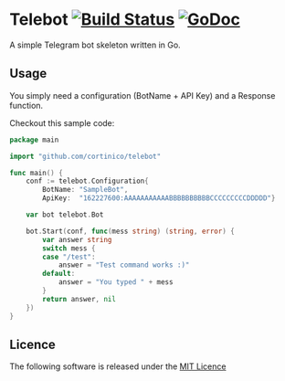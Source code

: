 # Telebot [![Build Status](https://travis-ci.org/cortinico/telebot.svg?branch=master)](https://travis-ci.org/cortinico/telebot) [![GoDoc](https://godoc.org/github.com/cortinico/telebot?status.svg)](https://godoc.org/github.com/cortinico/telebot)

A simple Telegram bot skeleton written in Go.

## Usage

You simply need a configuration (BotName + API Key) and a Response function.

Checkout this sample code:
```go
package main

import "github.com/cortinico/telebot"

func main() {
	conf := telebot.Configuration{
		BotName: "SampleBot",
		ApiKey:  "162227600:AAAAAAAAAAABBBBBBBBBBCCCCCCCCCDDDDD"}

	var bot telebot.Bot

	bot.Start(conf, func(mess string) (string, error) {
		var answer string
		switch mess {
		case "/test":
			answer = "Test command works :)"
		default:
			answer = "You typed " + mess
		}
		return answer, nil
	})
}
```

## Licence

The following software is released under the [MIT Licence](https://github.com/cortinico/telebot/blob/master/LICENSE)
